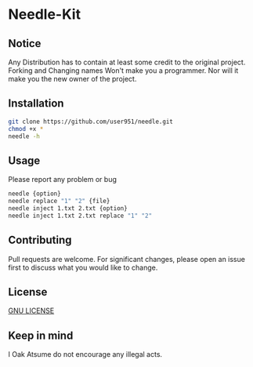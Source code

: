 # Needle-Kit

## Notice
Any Distribution has to contain at least some credit to the original project.
Forking and Changing names Won't make you a programmer.
Nor will it make you the new owner of the project.

## Installation 

```bash
git clone https://github.com/user951/needle.git
chmod +x * 
needle -h

```
## Usage
Please report any problem or bug 
```bash
needle {option}
needle replace "1" "2" {file}
needle inject 1.txt 2.txt {option}
needle inject 1.txt 2.txt replace "1" "2" 
```
## Contributing
Pull requests are welcome.
For significant changes, please open an issue first to discuss what you would like to change.
## License 
[GNU LICENSE](https://github.com/user951/Needle-Kit/blob/master/LICENSE)

## Keep in mind
I Oak Atsume do not encourage any illegal acts.
